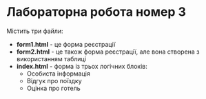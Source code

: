 # Лабораторна робота номер 3
Мiстить три файли:
* **form1.html** - це форма реєстрації 
* **form2.html** - це також форма реєстрації, але вона створена з використанням таблицi
* **index.html** - форма iз трьох логiчних блокiв:
    * Особиста iнформацiя
    * Вiдгук про поїздку
    * Оцiнка про готель
